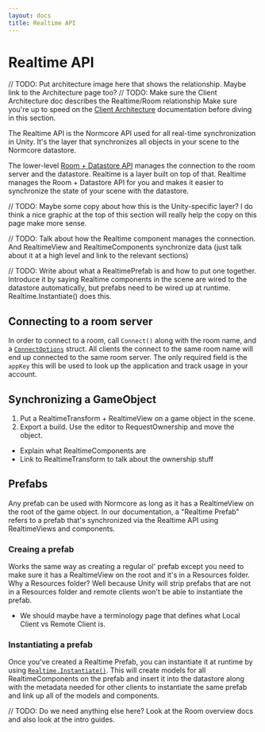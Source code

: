 ```yaml
---
layout: docs
title: Realtime API
---
```

# Realtime API

// TODO: Put architecture image here that shows the relationship. Maybe link to the Architecture page too?
// TODO: Make sure the Client Architecture doc describes the Realtime/Room relationship
Make sure you're up to speed on the [Client Architecture](../architecture/client) documentation before diving in this section.

The Realtime API is the Normcore API used for all real-time synchronization in Unity. It's the layer that synchronizes all objects in your scene to the Normcore datastore.

The lower-level [Room + Datastore API](../room) manages the connection to the room server and the datastore. Realtime is a layer built on top of that. Realtime manages the Room + Datastore API for you and makes it easier to synchronize the state of your scene with the datastore.

// TODO: Maybe some copy about how this is the Unity-specific layer? I do think a nice graphic at the top of this section will really help the copy on this page make more sense.

// TODO: Talk about how the Realtime component manages the connection. And RealtimeView and RealtimeComponents synchronize data (just talk about it at a high level and link to the relevant sections)

// TODO: Write about what a RealtimePrefab is and how to put one together. Introduce it by saying Realtime components in the scene are wired to the datastore automatically, but prefabs need to be wired up at runtime. Realtime.Instantiate() does this.

## Connecting to a room server
In order to connect to a room, call `Connect()` along with the room name, and a [`ConnectOptions`](../reference/connectoptions.md) struct. All clients the connect to the same room name will end up connected to the same room server. The only required field is the `appKey` this will be used to look up the application and track usage in your account.

## Synchronizing a GameObject
1. Put a RealtimeTransform + RealtimeView on a game object in the scene.
2. Export a build. Use the editor to RequestOwnership and move the object.

- Explain what RealtimeComponents are
- Link to RealtimeTransform to talk about the ownership stuff

## Prefabs
Any prefab can be used with Normcore as long as it has a RealtimeView on the root of the game object. In our documentation, a "Realtime Prefab" refers to a prefab that's synchronized via the Realtime API using RealtimeViews and components.

### Creaing a prefab
Works the same way as creating a regular ol' prefab except you need to make sure it has a RealtimeView on the root and it's in a Resources folder. Why a Resources folder? Well because Unity will strip prefabs that are not in a Resources folder and remote clients won't be able to instantiate the prefab.
- We should maybe have a terminology page that defines what Local Client vs Remote Client is.

### Instantiating a prefab
Once you've created a Realtime Prefab, you can instantiate it at runtime by using [`Realtime.Instantiate()`](../reference/realtime#instantiate). This will create models for all RealtimeComponents on the prefab and insert it into the datastore along with the metadata needed for other clients to instantiate the same prefab and link up all of the models and components.

// TODO: Do we need anything else here? Look at the Room overview docs and also look at the intro guides.

